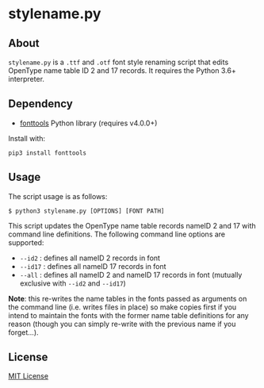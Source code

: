 # stylename.py

## About

`stylename.py` is a `.ttf` and `.otf` font style renaming script that edits OpenType name table ID 2 and 17 records.  It requires the Python 3.6+ interpreter.

## Dependency
- [fonttools](https://github.com/fonttools/fonttools) Python library (requires v4.0.0+)

Install with:

```
pip3 install fonttools
```

## Usage

The script usage is as follows:

```
$ python3 stylename.py [OPTIONS] [FONT PATH]
```

This script updates the OpenType name table records nameID 2 and 17 with command line definitions.  The following command line options are supported:

- `--id2` : defines all nameID 2 records in font
- `--id17` : defines all nameID 17 records in font
- `--all` : defines all nameID 2 and nameID 17 records in font (mutually exclusive with `--id2` and `--id17`)

**Note**: this re-writes the name tables in the fonts passed as arguments on the command line (i.e. writes files in place) so make copies first if you intend to maintain the fonts with the former name table definitions for any reason (though you can simply re-write with the previous name if you forget...).

## License

[MIT License](LICENSE)